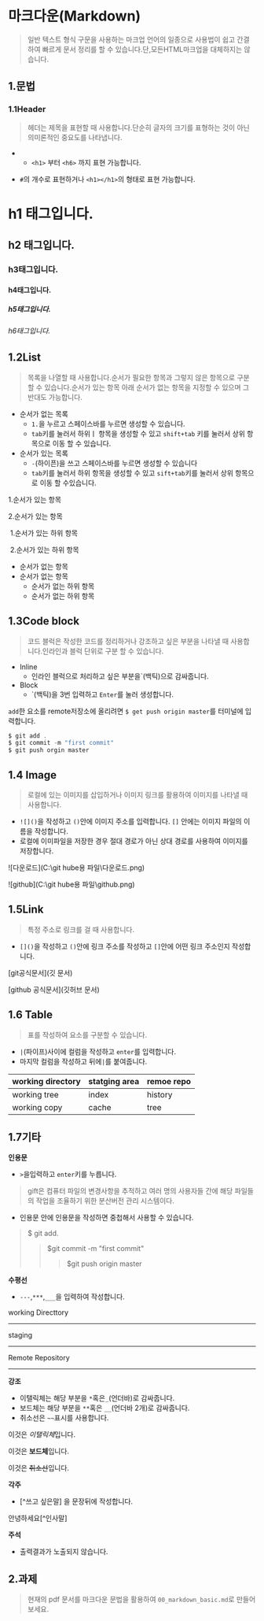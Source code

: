 # 마크다운(Markdown)

>일반 텍스트 형식 구문을 사용하는 마크업 언어의 일종으로 사용법이 쉽고 간결하여 빠르게 문서 정리를 할 수 있습니다.단,모든HTML마크업을 대체하지는 않습니다.



## 1.문법

### 1.1Header

>헤더는 제목을 표현할 때 사용합니다.단순히 글자의 크기를 표형하는 것이 아닌 의미론적인 중요도를 나타냅니다.

* * `<h1>` 부터 `<h6>` 까지 표현 가능합니다.

* `#`의 개수로 표현하거나 `<h1></h1>`의 형태로 표현 가능합니다.



# h1 태그입니다.

## h2 태그입니다.

### h3태그입니다.

#### h4태그입니다.

##### h5태그입니다.

###### h6태그입니다.



## 1.2List

> 목록을 나열할 때 사용합니다.순서가 필요한 항목과 그렇지 않은 항목으로 구분할 수 있습니다.순서가 있는 항목 아래 순서가 없는 항목을 지정할 수 있으며 그 반대도 가능합니다.

* 순서가 없는 목록  
  * `1.`을 누르고 스페이스바를 누르면 생성할 수 있습니다.
  * `tab`키를 눌러서 하위ㅣ 항목을 생성할 수 있고 `shift+tab` 키를 눌러서 상위 항목으로 이동 할 수 있습니다.
* 순서가 있는 목록
  * `-`(하이픈)을 쓰고 스페이스바를 누르면 생성할 수 있습니다
  * `tab`키를 눌러서 하위 항목을 생성할 수 있고 `sift+tab`키를 눌러서 상위 항목으로 이동 할 수있습니다.



1.순서가 있는 항목

2.순서가 있는 항목

​		1.순서가 있는 하위 항목

​		2.순서가 있는 하위 항목

* 순서가 없는 항목
* 순서가 없는 항목
  * 순서가 없는 하위 항목
  * 순서가 없는 하위 항목



## 1.3Code block

> 코드 블럭은 작성한 코드를 정리하거나 강조하고 싶은 부분을 나타낼 때 사용합니다.인라인과 블럭 단위로 구분 할 수 있습니다.

* Inline
  * 인라인 블럭으로 처리하고 싶은 부분을`(백틱)으로 감싸줍니다.
* Block
  * `(백틱)을 3번 입력하고   ``Enter``를 눌러 생성합니다. 

`add`한 요소를 remote저장소에 올리려면 `$ get push origin master`를 터미널에 입력합니다.

```java
$ git add .
$ git commit -m "first commit"
$ git push orgin master    
```



## 1.4 Image

> 로컬에 있는 이미지를 삽입하거나 이미지 링크를 활용하여 이미지를 나타낼 때 사용합니다.

* `![]()`을 작성하고 `()`안에 이미지 주소를 입력합니다. `[]` 안에는 이미지 파일의 이름을 작성합니다.
* 로컬에 이미파일을 저장한 경우 절대 경로가 아닌 상대 경로를 사용하여 이미지를 저장합니다.









![다운로드](C:\git hube용 파일\다운로드.png)



![github](C:\git hube용 파일\github.png)

## 1.5Link

> 특정 주소로 링크를 걸 때 사용합니다.

* `[]()`을 작성하고 `()`안에 링크 주소를 작성하고 `[]`안에 어떤 링크 주소인지 작성합니다.

[git공식문서](깃 문서)

[github 공식문서](깃허브 문서)



## 1.6 Table

> 표를 작성하여 요소를 구분할 수 있습니다.

* `|`(파이프)사이에 컬럼을 작성하고 `enter`를 입력합니다.
* 마지막 컬럼을 작성하고 뒤에`|`를 붙여줍니다.

| working directory | statging area | remoe repo |
| ----------------- | ------------- | ---------- |
| working tree      | index         | history    |
| working copy      | cache         | tree       |



## 1.7기타

**인용문**

* `>`을입력하고 `enter`키를 누릅니다.

> gift은 컴퓨터 파일의 변경사항을 추적하고 여러 명의 사용자들 간에 해당 파일들의 작업을 조율하기 위한 분산버전 관리 시스템이다.

* 인용문 안에 인용문을 작성하면 중첩해서 사용할 수 있습니다.

> $ git add.
>
> > $git commit -m "first commit"
> >
> > > $git push origin master



**수평선**

* `---`,`***`,`___`을 입력하여 작성합니다.

working Directtory

---

staging

***

Remote Repository

___



**강조**

* 이탤릭체는 해당 부분을 `*`혹은`_`(언더바)로 감싸줍니다.
* 보드체는 해당 부분을 `**`혹은 `__`(언더바 2개)로 감싸줍니다.
* 취소선은 `~~`표시를 사용합니다.

이것은 *이탤릭체*입니다.

이것은 **보드체**입니다.

이것은 ~~취소선~~입니다.



**각주**

* [^쓰고 싶은말] 을 문장뒤에 작성합니다.

안녕하세요[^인사말]




**주석**

* <!--마크다운으로주석처리가능--> 출력결과가 노출되지 않습니다.
 <!-- 안녕 --> 



## 2.과제

> 현재의 pdf 문서를 마크다운 문법을 활용하여 `00_markdown_basic.md`로 만들어 보세요.



